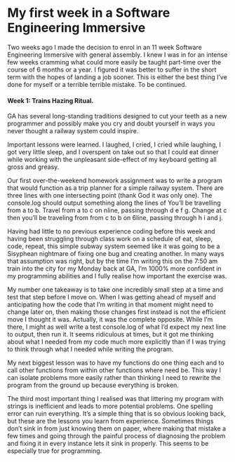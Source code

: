 # My first week in a Software Engineering Immersive

Two weeks ago I made the decision to enrol in an 11 week Software Engineering Immersive with general assembly. I knew I was in for an intense few weeks cramming what could more easily be taught part-time over the course of 6 months or a year. I figured it was better to suffer in the short term with the hopes of landing a job sooner. This is either the best thing I’ve done for myself or a terrible terrible mistake. To be continued.

#### Week 1: Trains Hazing Ritual.

GA has several long-standing traditions designed to cut your teeth as a new programmer and possibly make you cry and doubt yourself in ways you never thought a railway system could inspire.

Important lessons were learned. I laughed, I cried, I cried while laughing, I got very little sleep, and I overspent on take out so that I could eat dinner while working with the unpleasant side-effect of my keyboard getting all gross and greasy.

Our first over-the-weekend homework assignment was to write a program that would function as a trip planner for a simple railway system. There are three lines with one intersecting point (thank God it was only one). The console.log should output something along the lines of You’ll be travelling from a to b. Travel from a to c on nline, passing through d e f g. Change at c then you’ll be traveling from from c to b on 6line, passing through h i and j.

Having had little to no previous experience coding before this week and having been struggling through class work on a schedule of eat, sleep, code, repeat, this simple subway system seemed like it was going to be a Sisyphean nightmare of fixing one bug and creating another. In many ways that assumption was right, but by the time I’m writing this on the 7:50 am train into the city for my Monday back at GA, I’m 1000% more confident in my programming abilities and I fully realise how important the exercise was.

My number one takeaway is to take one incredibly small step at a time and test that step before I move on. When I was getting ahead of myself and anticipating how the code that I’m writing in that moment might need to change later on, then making those changes first instead is not the efficient move I thought it was. Actually, it was the complete opposite. While I’m there, I might as well write a test console.log of what I’d expect my next line to output, then run it. It seems ridiculous at times, but it got me thinking about what I needed from my code much more explicitly than if I was trying to think through what I needed while writing the program.

My next biggest lesson was to have my functions do one thing each and to call other functions from within other functions where need be. This way I can isolate problems more easily rather than thinking I need to rewrite the program from the ground up because everything is broken.

The third most important thing I realised was that littering my program with strings is inefficient and leads to more potential problems. One spelling error can ruin everything. It’s a simple thing that is so obvious looking back, but these are the lessons you learn from experience. Sometimes things don’t sink in from just knowing them on paper, where making that mistake a few times and going through the painful process of diagnosing the problem and fixing it in every instance lets it sink in properly. This seems to be especially true for programming.